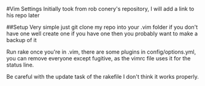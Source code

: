#Vim Settings
Initially took from rob conery's repository, I will add a link to his repo later 



##Setup
Very simple just git clone my repo into your .vim folder if you don't have one well create one if you have one then you probably want to make a backup of it

Run rake once you're in .vim, there are some plugins in config/options.yml, you can remove everyone except fugitive, as the vimrc file uses it for the status line.

Be careful with the update task of the rakefile I don't think it works properly. 
